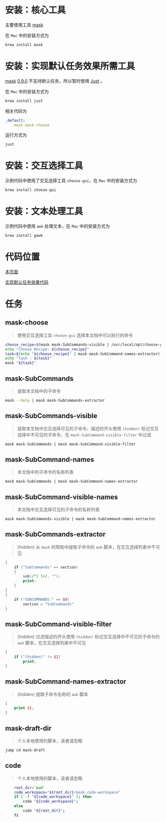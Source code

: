 # 安装：核心工具

主要使用工具
[mask](https://github.com/jakedeichert/mask/)

在 `Mac` 中的安装方式为

```bash
brew install mask
```

# 安装：实现默认任务效果所需工具

[mask](https://github.com/jakedeichert/mask/)
[0.9.0](https://github.com/jakedeichert/mask/releases/tag/v0.9.0)
不支持默认任务，所以暂时使用
[Just](https://github.com/casey/just)
。

在 `Mac` 中的安装方式为

```bash
brew install just
```

相关代码为

```yaml
_default:
    mask mask-choose
```

运行方式为

```bash
just
```

# 安装：交互选择工具

示例代码中使用了交互选择工具 `choose-gui`，在 `Mac` 中的安装方式为

```bash
brew install choose-gui
```

# 安装：文本处理工具

示例代码中使用 `awk` 处理文本，在 `Mac` 中的安装方式为

```bash
brew install gawk
```

# 代码位置

[本页面](https://github.com/huzhenghui/mask-awesome/blob/master/maskfile.md)

[实现默认任务效果代码](https://github.com/huzhenghui/mask-awesome/blob/master/Justfile)

# 任务

## mask-choose

> 使用交互选择工具 `choose-gui` 选择本文档中可以执行的命令

```bash
choose_recipe=$(mask mask-SubCommands-visible | /usr/local/opt/choose-gui/bin/choose)
echo "Choose Recipe: ${choose_recipe}"
task=$(echo "${choose_recipe}" | mask mask-SubCommand-names-extractor)
echo "Task : ${task}"
mask "${task}"
```

## mask-SubCommands

> 提取本文档中的子命令

```bash
mask --help | mask mask-SubCommands-extractor
```

## mask-SubCommands-visible

> 提取本文档中交互选择可见的子命令，描述的开头使用 `(hidden)` 标记交互选择中不可见的子命令，在 `mask-SubCommand-visible-filter` 中过滤

```bash
mask mask-SubCommands | mask mask-SubCommand-visible-filter
```

## mask-SubCommand-names

> 本文档中的子命令的名称列表

```bash
mask mask-SubCommands | mask mask-SubCommand-names-extractor
```

## mask-SubCommand-visible-names

> 本文档中交互选择可见的子命令的名称列表

```bash
mask mask-SubCommands-visible | mask mask-SubCommand-names-extractor
```

## mask-SubCommands-extractor

> (hidden) 从 `mask` 的帮助中提取子命令的 `awk` 脚本，在交互选择列表中不可见

```awk
{
    if ("SubCommands" == section)
    {
        sub(/^[ ]+/, "");
        print;
    }
}
{
    if ("SUBCOMMANDS:" == $0)
        section = "SubCommands"
}
```

## mask-SubCommand-visible-filter

> (hidden) 过滤描述的开头使用 `(hidden)` 标记交互选择中不可见的子命令的 `awk` 脚本，在交互选择列表中不可见

```awk
{
    if ("(hidden)" != $2)
        print;
}
```

## mask-SubCommand-names-extractor

> (hidden) 提取子命令名称的 `awk` 脚本

```awk
{
    print $1;
}
```

## mask-draft-dir

> 个人本地使用的脚本，读者请忽略

```bash
jump cd mask-draft
```

## code

> 个人本地使用的脚本，读者请忽略

```bash
    root_dir=`pwd`
    code_workspace="${root_dir}/mask.code-workspace"
    if [ -f "${code_workspace}" ]; then
        code "${code_workspace}";
    else
        code "${root_dir}";
    fi
```
